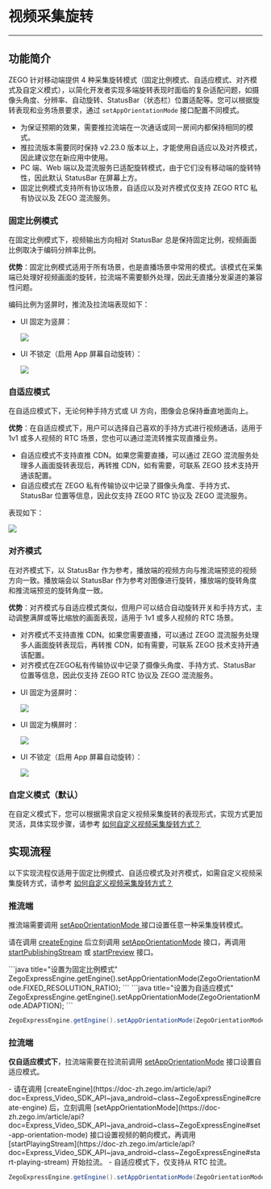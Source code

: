 # 视频采集旋转

- - -

## 功能简介

ZEGO 针对移动端提供 4 种采集旋转模式（固定比例模式、自适应模式、对齐模式及自定义模式），以简化开发者实现多端旋转表现时面临的复杂适配问题，如摄像头角度、分辨率、自动旋转、StatusBar（状态栏）位置适配等。您可以根据旋转表现和业务场景要求，通过 `setAppOrientationMode` 接口配置不同模式。

<Warning title="注意">


- 为保证预期的效果，需要推拉流端在一次通话或同一房间内都保持相同的模式。
- 推拉流版本需要同时保持 v2.23.0 版本以上，才能使用自适应以及对齐模式，因此建议您在新应用中使用。
- PC 端、Web 端以及混流服务已适配旋转模式，由于它们没有移动端的旋转特性，因此默认 StatusBar 在屏幕上方。
- 固定比例模式支持所有协议场景，自适应以及对齐模式仅支持 ZEGO RTC 私有协议以及 ZEGO 混流服务。
</Warning>

### 固定比例模式

在固定比例模式下，视频输出方向相对 StatusBar 总是保持固定比例，视频画面比例取决于编码分辨率比例。

**优势**：固定比例模式适用于所有场景，也是直播场景中常用的模式。该模式在采集端已处理好视频画面的旋转，拉流端不需要额外处理，因此无直播分发渠道的兼容性问题。

编码比例为竖屏时，推流及拉流端表现如下：

- UI 固定为竖屏：

  <Frame width="512" height="auto" caption="">
  <img src="https://doc-media.zego.im/sdk-doc/Pics/Express/collection_rotate/fixed_UI_vertical.jpg" />
  </Frame>

- UI 不锁定（启用 App 屏幕自动旋转）：

  <Frame width="512" height="auto" caption="">
  <img src="https://doc-media.zego.im/sdk-doc/Pics/Express/collection_rotate/fixed_UI_rotate.jpg" />
  </Frame>

### 自适应模式

在自适应模式下，无论何种手持方式或 UI 方向，图像会总保持垂直地面向上。

**优势**：在自适应模式下，用户可以选择自己喜欢的手持方式进行视频通话，适用于 1v1 或多人视频的 RTC 场景，您也可以通过混流转推实现直播业务。

<Warning title="注意">


- 自适应模式不支持直推 CDN。如果您需要直播，可以通过 ZEGO 混流服务处理多人画面旋转表现后，再转推 CDN，如有需要，可联系 ZEGO 技术支持开通该配置。 
- 自适应模式在 ZEGO 私有传输协议中记录了摄像头角度、手持方式、StatusBar 位置等信息，因此仅支持 ZEGO RTC 协议及 ZEGO 混流服务。
</Warning>

表现如下：

<Frame width="512" height="auto" caption="">
  <img src="https://doc-media.zego.im/sdk-doc/Pics/Express/collection_rotate/Adaptive_mode.jpg" />
</Frame>

### 对齐模式

在对齐模式下，以 StatusBar 作为参考，播放端的视频方向与推流端预览的视频方向一致。播放端会以 StatusBar 作为参考对图像进行旋转，播放端的旋转角度和推流端预览的旋转角度一致。

**优势**：对齐模式与自适应模式类似，但用户可以结合自动旋转开关和手持方式，主动调整满屏或等比缩放的画面表现，适用于 1v1 或多人视频的 RTC 场景。

<Warning title="注意">


- 对齐模式不支持直推 CDN。如果您需要直播，可以通过 ZEGO 混流服务处理多人画面旋转表现后，再转推 CDN，如有需要，可联系 ZEGO 技术支持开通该配置。
- 对齐模式在ZEGO私有传输协议中记录了摄像头角度、手持方式、StatusBar 位置等信息，因此仅支持 ZEGO RTC 协议及 ZEGO 混流服务。
</Warning>

- UI 固定为竖屏时：

    <Frame width="512" height="auto" caption="">
    <img src="https://doc-media.zego.im/sdk-doc/Pics/Express/collection_rotate/alignment_UI_vertical.jpg" />
    </Frame>

- UI 固定为横屏时：

    <Frame width="512" height="auto" caption="">
    <img src="https://doc-media.zego.im/sdk-doc/Pics/Express/collection_rotate/alignment_UI_horizontal.jpg" />
    </Frame>

- UI 不锁定（启用 App 屏幕自动旋转）：

    <Frame width="512" height="auto" caption="">
    <img src="https://doc-media.zego.im/sdk-doc/Pics/Express/collection_rotate/alignment_UI_rotate.jpg" />
    </Frame>

### 自定义模式（默认）

在自定义模式下，您可以根据需求自定义视频采集旋转的表现形式，实现方式更加灵活，具体实现步骤，请参考 [如何自定义视频采集旋转方式？](http://doc-zh.zego.im/faq/express_video_capture_rotation?product=ExpressVideo&platform=ios)


## 实现流程

<Warning title="注意">


以下实现流程仅适用于固定比例模式、自适应模式及对齐模式，如需自定义视频采集旋转方式，请参考 [如何自定义视频采集旋转方式？](http://doc-zh.zego.im/faq/express_video_capture_rotation?product=ExpressVideo&platform=android)
</Warning>

### 推流端

推流端需要调用 [setAppOrientationMode ](https://doc-zh.zego.im/article/api?doc=Express_Video_SDK_API~java_android~class~ZegoExpressEngine#set-app-orientation-mode) 接口设置任意一种采集旋转模式。

<Warning title="注意">


请在调用 [createEngine](https://doc-zh.zego.im/article/api?doc=Express_Video_SDK_API~java_android~class~ZegoExpressEngine#create-engine) 后立刻调用 [setAppOrientationMode](https://doc-zh.zego.im/article/api?doc=Express_Video_SDK_API~java_android~class~ZegoExpressEngine#set-app-orientation-mode) 接口，再调用 [startPublishingStream](https://doc-zh.zego.im/article/api?doc=Express_Video_SDK_API~java_android~class~ZegoExpressEngine#start-publishing-stream) 或 [startPreview](https://doc-zh.zego.im/article/api?doc=Express_Video_SDK_API~java_android~class~ZegoExpressEngine#start-preview) 接口。
</Warning>

<CodeGroup>
  ```java title="设置为固定比例模式"
ZegoExpressEngine.getEngine().setAppOrientationMode(ZegoOrientationMode.FIXED_RESOLUTION_RATIO);
  ```
  ```java title="设置为自适应模式"
ZegoExpressEngine.getEngine().setAppOrientationMode(ZegoOrientationMode.ADAPTION);
  ```

  ```java title="设置为对齐模式"
ZegoExpressEngine.getEngine().setAppOrientationMode(ZegoOrientationMode.ALIGNMENT);
  ```
</CodeGroup>

### 拉流端

**仅自适应模式下**，拉流端需要在拉流前调用 [setAppOrientationMode](https://doc-zh.zego.im/article/api?doc=Express_Video_SDK_API~java_android~class~ZegoExpressEngine#set-app-orientation-mode) 接口设置自适应模式。

<Warning title="注意">
- 请在调用 [createEngine](https://doc-zh.zego.im/article/api?doc=Express_Video_SDK_API~java_android~class~ZegoExpressEngine#create-engine) 后，立刻调用 [setAppOrientationMode](https://doc-zh.zego.im/article/api?doc=Express_Video_SDK_API~java_android~class~ZegoExpressEngine#set-app-orientation-mode) 接口设置视频的朝向模式，再调用 [startPlayingStream](https://doc-zh.zego.im/article/api?doc=Express_Video_SDK_API~java_android~class~ZegoExpressEngine#start-playing-stream) 开始拉流。 
- 自适应模式下，仅支持从 RTC 拉流。
</Warning>

```java
ZegoExpressEngine.getEngine().setAppOrientationMode(ZegoOrientationMode.ADAPTION);
```

<Content />

